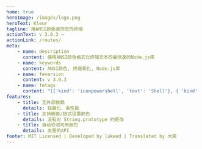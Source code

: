 ```yaml
---
home: true
heroImage: /images/logo.png
heroText: Kleur
tagline: 用ANSI颜色装饰您的终端
actionText: v 3.0.3 →
actionLink: /routes/
meta:
    - name: description
      content: 使用ANSI颜色格式化终端文本的最快速的Node.js库
    - name: keywords
      content: ANSI颜色, 终端美化, Node.js库
    - name: feversion
      content: v 3.0.3
    - name: fetags
      content: "[{'kind': 'iconpowershell', 'text': 'Shell'}, { 'kind': 'iconNodejs', 'text': 'Node.js' }]"
features:
    - title: 无外部依赖
      details: 轻量化、高性能
    - title: 支持嵌套/链式设置颜色
      details: 没有对 String.prototype 的更改
    - title: 自动侦测可用颜色
      details: 友善的API
footer: MIT Licensed | Developed by lukeed | Translated by 大笑
---
```

